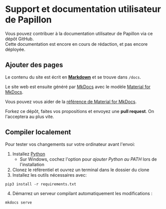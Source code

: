 # Support et documentation utilisateur de Papillon
Vous pouvez contribuer à la documentation utilisateur de Papillon via ce dépôt GitHub.  
Cette documentation est encore en cours de rédaction, et pas encore déployée.

## Ajouter des pages
Le contenu du site est écrit en [**Markdown**](https://docs.github.com/fr/get-started/writing-on-github/getting-started-with-writing-and-formatting-on-github/basic-writing-and-formatting-syntax) et se trouve dans `/docs`.

Le site web est ensuite généré par [MkDocs](https://www.mkdocs.org/) avec le modèle [Material for MkDocs](https://squidfunk.github.io/mkdocs-material/reference/).

Vous pouvez vous aider de la [référence de Material for MkDocs](https://squidfunk.github.io/mkdocs-material/reference/).

Forkez ce dépôt, faites vos propositions et envoyez une **pull request**. On l'acceptera au plus vite.

## Compiler localement
Pour tester vos changements sur votre ordinateur avant l'envoi:

1. Installez [Python](https://python.org)
	- Sur Windows, cochez l'option pour *ajouter Python au PATH* lors de l'installation
2. Clonez le référentiel et ouvrez un terminal dans le dossier du clone
3. Installez les outils nécessaires avec:
```shell
pip3 install -r requirements.txt
```
4. Démarrez un serveur compilant automatiquement les modifications :
```shell
mkdocs serve
```
